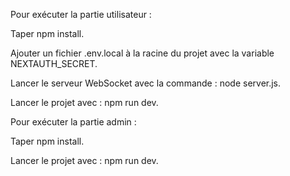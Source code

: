 Pour exécuter la partie utilisateur :

Taper npm install.

Ajouter un fichier .env.local à la racine du projet avec la variable NEXTAUTH_SECRET.

Lancer le serveur WebSocket avec la commande : node server.js.

Lancer le projet avec : npm run dev.

Pour exécuter la partie admin :

Taper npm install.

Lancer le projet avec : npm run dev.